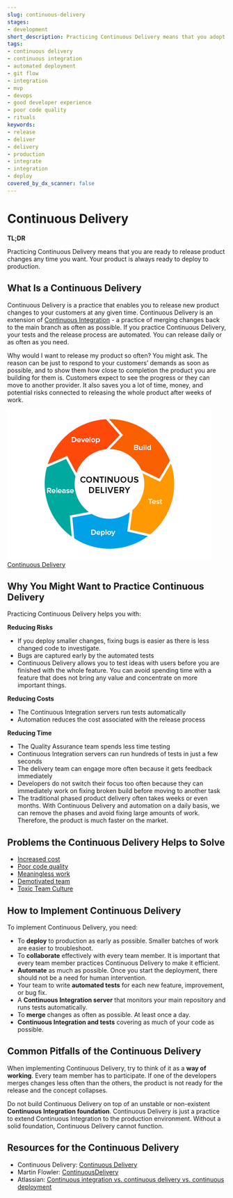 ```yaml
---
slug: continuous-delivery
stages:
- development
short_description: Practicing Continuous Delivery means that you adopt practices to be ready to release product changes any time you want. Your product is always ready to deploy to production.
tags:
- continuous delivery
- continuous integration
- automated deployment
- git flow
- integration
- mvp
- devops
- good developer experience
- poor code quality
- rituals
keywords:
- release
- deliver
- delivery
- production
- integrate
- integration
- deploy
covered_by_dx_scanner: false
---
```


# Continuous Delivery

**TL;DR**

Practicing Continuous Delivery means that you are ready to release product changes any time you want. Your product is always ready to deploy to production.

## What Is a Continuous Delivery

Continuous Delivery is a practice that enables you to release new product changes to your customers at any given time. Continuous Delivery is an extension of [Continuous Integration](/practices/continuous-integration) - a practice of merging changes back to the main branch as often as possible. If you practice Continuous Delivery, your tests and the release process are automated. You can release daily or as often as you need.

Why would I want to release my product so often? You might ask. The reason can be just to respond to your customers’ demands as soon as possible, and to show them how close to completion the product you are building for them is. Customers expect to see the progress or they can move to another provider. It also saves you a lot of time, money, and potential risks connected to releasing the whole product after weeks of work.

![Continuous Delivery](/files/continuous_delivery.png)
[Continuous Delivery](https://medium.com/@Zaiku/continuous-delivery-in-a-nutshell-29f4213dabda)

## Why You Might Want to Practice Continuous Delivery

Practicing Continuous Delivery helps you with:

**Reducing Risks**

- If you deploy smaller changes, fixing bugs is easier as there is less changed code to investigate.
- Bugs are captured early by the automated tests
- Continuous Delivery allows you to test ideas with users before you are finished with the whole feature. You can avoid spending time with a feature that does not bring any value and concentrate on more important things.

**Reducing Costs**

- The Continuous Integration servers run tests automatically
- Automation reduces the cost associated with the release process

**Reducing Time**

- The Quality Assurance team spends less time testing
- Continuous Integration servers can run hundreds of tests in just a few seconds
- The delivery team can engage more often because it gets feedback immediately
- Developers do not switch their focus too often because they can immediately work on fixing broken build before moving to another task
- The traditional phased product delivery often takes weeks or even months. With Continuous Delivery and automation on a daily basis, we can remove the phases and avoid fixing large amounts of work. Therefore, the product is much faster on the market.

## Problems the Continuous Delivery Helps to Solve

- [Increased cost](/problems/increased-cost)
- [Poor code quality](/problems/poor-code-quality)
- [Meaningless work](/problems/meaningless-work)
- [Demotivated team](/problems/demotivated-team)
- [Toxic Team Culture](/problems/toxic-team-culture)

## How to Implement Continuous Delivery

To implement Continuous Delivery, you need:

- To **deploy** to production as early as possible. Smaller batches of work are easier to troubleshoot.
- To **collaborate** effectively with every team member. It is important that every team member practices Continuous Delivery to make it efficient.
- **Automate** as much as possible. Once you start the deployment, there should not be a need for human intervention.
- Your team to write **automated tests** for each new feature, improvement, or bug fix.
- A **Continuous Integration server** that monitors your main repository and runs tests automatically.
- To **merge** changes as often as possible. At least once a day.
- **Continuous Integration and tests** covering as much of your code as possible.

## Common Pitfalls of the Continuous Delivery

When implementing Continuous Delivery, try to think of it as a **way of working**. Every team member has to participate. If one of the developers merges changes less often than the others, the product is not ready for the release and the concept collapses.

Do not build Continuous Delivery on top of an unstable or non-existent **Continuous Integration foundation**. Continuous Delivery is just a practice to extend Continuous Integration to the production environment. Without a solid foundation, Continuous Delivery cannot function.

## Resources for the Continuous Delivery

- Continuous Delivery: [Continuous Delivery](https://continuousdelivery.com/)
- Martin Flowler: [ContinuousDelivery](https://martinfowler.com/bliki/ContinuousDelivery.html)
- Atlassian: [Continuous integration vs. continuous delivery vs. continuous deployment](https://www.atlassian.com/continuous-delivery/principles/continuous-integration-vs-delivery-vs-deployment)
